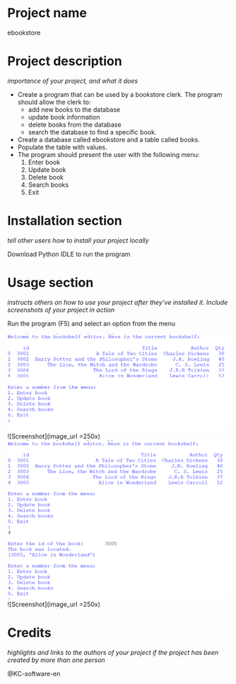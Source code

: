 # Project name
ebookstore

# Project description
*importance of your project, and what it does*
+ Create a program that can be used by a bookstore clerk. The program should allow the clerk to:
	+ add new books to the database
	+ update book information
	+ delete books from the database
	+ search the database to find a specific book.
+ Create a database called ebookstore and a table called books. 
+ Populate the table with values.
+ The program should present the user with the following menu:
	1. Enter book
	1. Update book
	1. Delete book
	1. Search books
	1. Exit

# Installation section
*tell other users how to install your project locally*

Download Python IDLE to run the program

# Usage section
*instructs others on how to use your project after they’ve installed it.*
*Include screenshots of your project in action*

Run the program (F5) and select an option from the menu

![Screenshot of my app](screenshot1.png)
![Screenshot](image_url =250x)
![Screenshot2 of my app](screenshot2.png)
![Screenshot](image_url =250x)

# Credits
*highlights and links to the authors of your project if the project has been created by more than one person*

@KC-software-en
